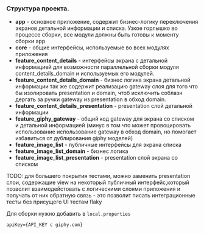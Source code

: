 ### Структура проекта.

- __app__ - основное приложение, содержит бизнес-логику переключения экранов детальной
информации и списка. Узкое горлышко во процессе сборки, все модули должны быть готовы к моменту
сборки app
- __core__ - общие интерфейсы, используемые во всех модулях приложения
- __feature_content_details__ - интерфейсы экрана с детальной информацией для возможности
параллельной сборки модуля content_details_domain и используемых его модулей.
- __feature_content_details_domain__ - бизнес логика экрана детальной информации так же содержит
реализацию gateway слоя для того что бы изолировать presentation и domain, чтоб исключить
соблазн дергать за ручки gateway из presentation в обход domain.
- __feature_content_details_presentation__ - presentation слой детальной информации
- __feature_giphy_gateway__ - общий код gateway для экрана со списком и детальной информацией
(минус в том что может провоцировать использование использование gateway в обход domain, но
помогает избавиться от дублирования giphy моделей)
- __feature_image_list__ - публичные интерфейсы для экрана списка
- __feature_image_list_domain__ - бизнес логика
- __feature_image_list_presentation__ - presentation слой экрана со списком

TODO:
для большего покрытия тестами, можно заменить presentation слои, содержащие view
на некоторый публичный интерфейс,который позволит взаимодейстовать с логическими слоями приложения
и получать от них обратную связь - это позволит писать интеграционные тесты без присущего UI тестам flaky

Для сборки нужно добавить в `local.properties`
```
apiKey={API_KEY с giphy.com}
```
